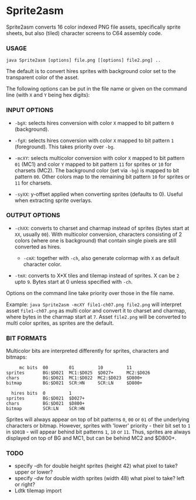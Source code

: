# Sprite2asm

Sprite2asm converts 16 color indexed PNG file assets, specifically sprite sheets, but also (tiled) character screens to C64 assembly code.

### USAGE

`java Sprite2asm [options] file.png [[options] file2.png] ..`

The default is to convert hires sprites with background color set to the transparent color of the asset.

The following options can be put in the file name or given on the command line (with `X` and `Y` being hex digits):

### INPUT OPTIONS

 * `-bgX`:
 selects hires conversion with color `X` mapped to bit pattern `0` (background).

 * `-fgX`:
 selects hires conversion with color `X` mapped to bit pattern `1` (foreground).
 This takes priority over `-bg`.

 * `-mcXY`:
 selects multicolor conversion with color `X` mapped to bit pattern `01` (MC1) and color `Y` mapped to bit pattern `11` for sprites or `10` for charsets (MC2).
 The background color (set via `-bg`) is mapped to bit pattern `00`. Other colors map to the remaining bit pattern `10` for sprites or `11` for charsets.

 * `-syXX`:
 y-offset applied when converting sprites (defaults to 0). Useful when extracting sprite overlays.

### OUTPUT OPTIONS

 * `-chXX`:
 converts to charset and charmap instead of sprites (bytes start at `XX`, usually `00`).
 With multicolor conversion, characters consisting of 2 colors (where one is background) that contain single pixels are still converted as hires.

   * `-cmX`:
   together with `-ch`, also generate colormap with `X` as default character color. 

 * `-tmX`:
converts to X*X tiles and tilemap instead of sprites. X can be `2` upto `9`. Bytes start at 0 unless specified with `-ch`.

Options on the command line take priority over those in the file name.

Example: `java Sprite2asm -mcXY file1-ch07.png file2.png` will interpret asset `file1-ch07.png` as multi color and convert it to charset and charmap, where bytes in the charmap start at `7`. Asset `file2.png` will be converted to multi color sprites, as sprites are the default.

### BIT FORMATS

Multicolor bits are interpreted differently for sprites, characters and bitmaps:

         mc bits  00        01         10         11
    sprites       BG:$D021  MC1:$D025  $D027+     MC2:$D026
    chars         BG:$D021  MC1:$D022  MC2:$D023  $D800+
    bitmap        BG:$D021  SCR:HN     SCR:LN     $D800+

      hires bits  0         1
    sprites       BG:$D021  $D027+
    chars         BG:$D021  $D800+
    bitmap        SCR:LN    SCR:HN

Sprites will always appear on top of bit patterns `0`, `00` or `01` of the underlying characters or bitmap.
However, sprites with 'lower' priority - their bit set to `1` in `$D01B` - will appear behind bit patterns `1`, `10` or `11`.
Thus, sprites are always displayed on top of BG and MC1, but can be behind MC2 and $D800+.

### TODO
 * specify -dh for double height sprites (height 42) what pixel to take? upper or lower?
 * specify -dw for double width sprites (width 48) what pixel to take? left or right?
 * Ldtk tilemap import
